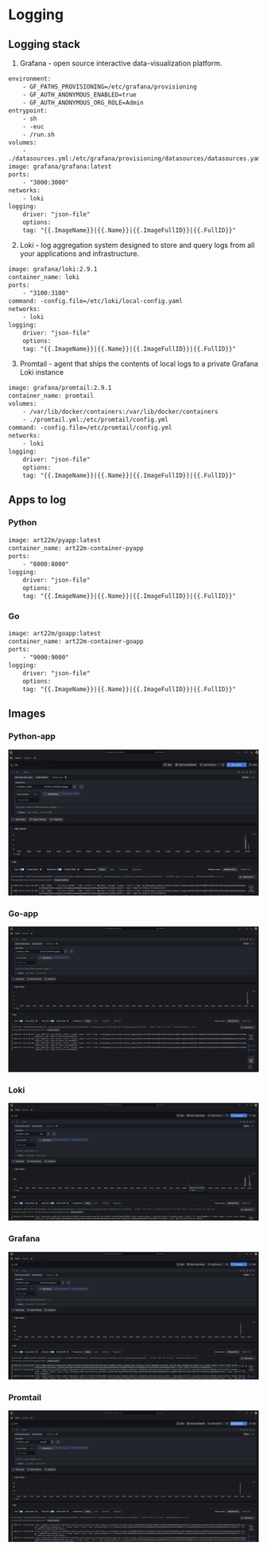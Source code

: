 # Logging

## Logging stack
1. Grafana - open source interactive data-visualization platform.
```
environment:
    - GF_PATHS_PROVISIONING=/etc/grafana/provisioning
    - GF_AUTH_ANONYMOUS_ENABLED=true
    - GF_AUTH_ANONYMOUS_ORG_ROLE=Admin
entrypoint:
    - sh
    - -euc
    - /run.sh
volumes:
    - ./datasources.yml:/etc/grafana/provisioning/datasources/datasources.yaml
image: grafana/grafana:latest
ports:
    - "3000:3000"
networks:
    - loki
logging:
    driver: "json-file"
    options:
    tag: "{{.ImageName}}|{{.Name}}|{{.ImageFullID}}|{{.FullID}}"
```

2. Loki - log aggregation system designed to store and query logs from all your applications and infrastructure.
```
image: grafana/loki:2.9.1
container_name: loki
ports:
    - "3100:3100"
command: -config.file=/etc/loki/local-config.yaml
networks:
    - loki
logging:
    driver: "json-file"
    options:
    tag: "{{.ImageName}}|{{.Name}}|{{.ImageFullID}}|{{.FullID}}"
```

3. Promtail - agent that ships the contents of local logs to a private Grafana Loki instance
```
image: grafana/promtail:2.9.1
container_name: promtail
volumes:
    - /var/lib/docker/containers:/var/lib/docker/containers
    - ./promtail.yml:/etc/promtail/config.yml
command: -config.file=/etc/promtail/config.yml
networks:
    - loki
logging:
    driver: "json-file"
    options:
    tag: "{{.ImageName}}|{{.Name}}|{{.ImageFullID}}|{{.FullID}}"
```

## Apps to log
### Python
```
image: art22m/pyapp:latest
container_name: art22m-container-pyapp
ports:
    - "8000:8000"
logging:
    driver: "json-file"
    options:
    tag: "{{.ImageName}}|{{.Name}}|{{.ImageFullID}}|{{.FullID}}"
```

### Go
```
image: art22m/goapp:latest
container_name: art22m-container-goapp
ports:
    - "9000:9000"
logging:
    driver: "json-file"
    options:
    tag: "{{.ImageName}}|{{.Name}}|{{.ImageFullID}}|{{.FullID}}"
```

## Images

### Python-app
![pyapp](imgs/1.jpeg)

### Go-app
![goapp](imgs/2.jpeg)

### Loki
![loki](imgs/3.jpeg)

### Grafana
![grafana](imgs/4.jpeg)

### Promtail
![promtail](imgs/5.jpeg)